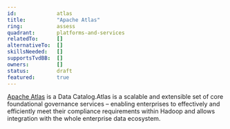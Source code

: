 ```yaml
---
id:             atlas
title:      	"Apache Atlas"
ring:       	assess
quadrant:   	platforms-and-services
relatedTo:		[]
alternativeTo:	[]
skillsNeeded:	[]
supportsTvdBB:	[]
owners:         [] 
status:			draft
featured:       true
---
```


[Apache Atlas](https://atlas.apache.org/#/) is a Data Catalog.Atlas is a scalable and extensible set of core foundational governance services – enabling enterprises to effectively and efficiently meet their compliance requirements within Hadoop and allows integration with the whole enterprise data ecosystem.
